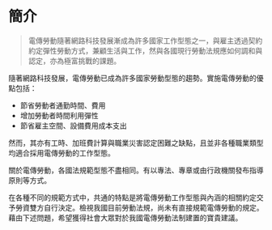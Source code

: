 # 簡介
> 電傳勞動隨著網路科技發展漸成為許多國家工作型態之一，與雇主透過契約約定彈性勞動方式，兼顧生活與工作，然與各國現行勞動法規應如何調和與認定，亦為極富挑戰的課題。

隨著網路科技發展，電傳勞動已成為許多國家勞動型態的趨勢。實施電傳勞動的優點包括：

+ 節省勞動者通勤時間、費用
+ 增加勞動者時間利用彈性
+ 節省雇主空間、設備費用成本支出
 
然而，其亦有工時、加班費計算與職業災害認定困難之缺點，且並非各種職業類型均適合採用電傳勞動的工作型態。

關於電傳勞動，各國法規範型態不盡相同。有以專法、專章或由行政機關發布指導原則等方式。

在各種不同的規範方式中，共通的特點是將電傳勞動工作型態與內涵的相關約定交予勞資雙方自行決定。檢視我國目前勞動法規，尚未有直接規範電傳勞動的規定。藉由下述問題，希望獲得社會大眾對於我國電傳勞動法制建置的寶貴建議。

